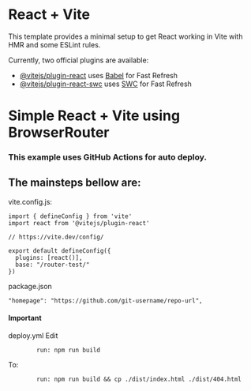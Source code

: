 # React + Vite

This template provides a minimal setup to get React working in Vite with HMR and some ESLint rules.

Currently, two official plugins are available:

- [@vitejs/plugin-react](https://github.com/vitejs/vite-plugin-react/blob/main/packages/plugin-react/README.md) uses [Babel](https://babeljs.io/) for Fast Refresh
- [@vitejs/plugin-react-swc](https://github.com/vitejs/vite-plugin-react-swc) uses [SWC](https://swc.rs/) for Fast Refresh



# Simple React + Vite  using BrowserRouter

### This example uses GitHub Actions for auto deploy.


## The mainsteps bellow are:

vite.config.js:
```html:
import { defineConfig } from 'vite'
import react from '@vitejs/plugin-react'

// https://vite.dev/config/

export default defineConfig({
  plugins: [react()],
  base: "/router-test/"
})
```
package.json

```html:
"homepage": "https://github.com/git-username/repo-url",
```
#### Important 
deploy.yml
Edit 
```html:
        run: npm run build
```
To:

```html:
        run: npm run build && cp ./dist/index.html ./dist/404.html
```
